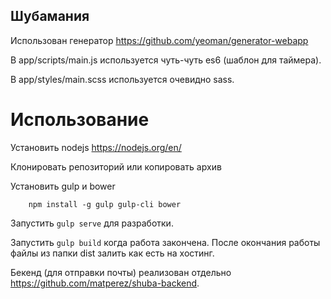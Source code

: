 Шубамания
---------

Использован генератор https://github.com/yeoman/generator-webapp

В app/scripts/main.js используется чуть-чуть es6 (шаблон для таймера).

В app/styles/main.scss используется очевидно sass.

Использование
=============

Установить nodejs https://nodejs.org/en/

Клонировать репозиторий или копировать архив

Установить gulp и bower
```
    npm install -g gulp gulp-cli bower
```

Запустить `gulp serve` для разработки.

Запустить `gulp build` когда работа закончена. После окончания работы файлы из папки dist залить как есть на хостинг.

Бекенд (для отправки почты) реализован отдельно https://github.com/matperez/shuba-backend.

